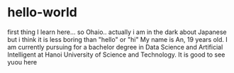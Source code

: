# hello-world
first thing I learn here... so
Ohaio.. actually i am in the dark about Japanese but i think it is less boring than "hello" or "hi"
My name is An, 19 years old. I am currently pursuing for a bachelor degree in Data Science and Artificial Intelligent at Hanoi University of Science and Technology.
It is good to see yuou here
